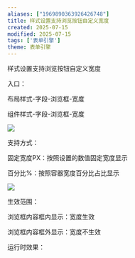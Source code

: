 ```yaml
---
aliases: ["1969890363926426748"]
title: 样式设置支持浏览按钮自定义宽度
created: 2025-07-15
modified: 2025-07-15
tags: ['表单引擎']
theme: 表单引擎
---
```


样式设置支持浏览按钮自定义宽度

入口：

布局样式-字段-浏览框-宽度

组件样式-字段-浏览框-宽度

![](https://myhelpdoc.oss-cn-heyuan.aliyuncs.com/mdimages/04229009ed1ddcaa5668c22a0e3d11d4.jpg)

支持方式：

固定宽度PX：按照设置的数值固定宽度显示

百分比%：按照容器宽度百分比占比显示

![](https://myhelpdoc.oss-cn-heyuan.aliyuncs.com/mdimages/86c19d17aa71f129d51fa1457cf25efc.jpg)

生效范围：

浏览框内容框内显示：宽度生效

浏览框内容框外显示：宽度不生效

运行时效果：

